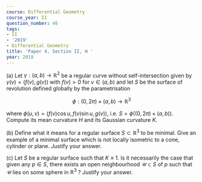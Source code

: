 ```yaml
---
course: Differential Geometry
course_year: II
question_number: 46
tags:
- II
- '2019'
- Differential Geometry
title: 'Paper 4, Section II, H '
year: 2019
---
```




(a) Let $\gamma:(a, b) \rightarrow \mathbb{R}^{2}$ be a regular curve without self-intersection given by $\gamma(v)=(f(v), g(v))$ with $f(v)>0$ for $v \in(a, b)$ and let $S$ be the surface of revolution defined globally by the parametrisation

$$\phi:(0,2 \pi) \times(a, b) \rightarrow \mathbb{R}^{3}$$

where $\phi(u, v)=(f(v) \cos u, f(v) \sin u, g(v))$, i.e. $S=\phi((0,2 \pi) \times(a, b))$. Compute its mean curvature $H$ and its Gaussian curvature $K$.

(b) Define what it means for a regular surface $S \subset \mathbb{R}^{3}$ to be minimal. Give an example of a minimal surface which is not locally isometric to a cone, cylinder or plane. Justify your answer.

(c) Let $S$ be a regular surface such that $K \equiv 1$. Is it necessarily the case that given any $p \in S$, there exists an open neighbourhood $\mathcal{U} \subset S$ of $p$ such that $\mathcal{U}$ lies on some sphere in $\mathbb{R}^{3}$ ? Justify your answer.